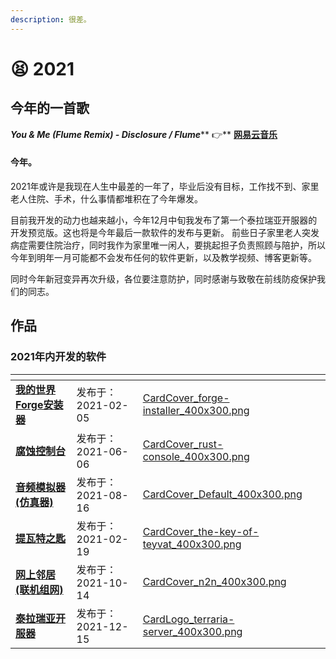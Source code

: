 ```yaml
---
description: 很差。
---
```


# 😫 2021

## 今年的一首歌

_**You & Me (Flume Remix) - Disclosure / Flume**_** 👉** [**网易云音乐**](https://music.163.com/#/song?id=26576444)

#### 今年。

2021年或许是我现在人生中最差的一年了，毕业后没有目标，工作找不到、家里老人住院、手术，什么事情都堆积在了今年爆发。

目前我开发的动力也越来越小，今年12月中旬我发布了第一个泰拉瑞亚开服器的开发预览版。这也将是今年最后一款软件的发布与更新。 前些日子家里老人突发病症需要住院治疗，同时我作为家里唯一闲人，要挑起担子负责照顾与陪护，所以今年到明年一月可能都不会发布任何的软件更新，以及教学视频、博客更新等。

同时今年新冠变异再次升级，各位要注意防护，同时感谢与致敬在前线防疫保护我们的同志。

## 作品

### 2021年内开发的软件

<table data-view="cards"><thead><tr><th></th><th></th><th data-hidden data-card-cover data-type="files"></th></tr></thead><tbody><tr><td><a href="../software/forge-installer/"><strong>我的世界Forge安装器</strong></a></td><td>发布于：2021-02-05</td><td><a href="../.gitbook/assets/CardCover_forge-installer_400x300.png">CardCover_forge-installer_400x300.png</a></td></tr><tr><td><a href="../software/rust-console/"><strong>腐蚀控制台</strong></a></td><td>发布于：2021-06-06</td><td><a href="../.gitbook/assets/CardCover_rust-console_400x300.png">CardCover_rust-console_400x300.png</a></td></tr><tr><td><a href="../software/audio-emulators/"><strong>音频模拟器(仿真器)</strong></a></td><td>发布于：2021-08-16</td><td><a href="../.gitbook/assets/CardCover_Default_400x300.png">CardCover_Default_400x300.png</a></td></tr><tr><td><a href="../software/the-key-of-teyvat/"><strong>提瓦特之匙</strong></a></td><td>发布于：2021-02-19</td><td><a href="../.gitbook/assets/CardCover_the-key-of-teyvat_400x300.png">CardCover_the-key-of-teyvat_400x300.png</a></td></tr><tr><td><a href="../software/n2n/"><strong>网上邻居(联机组网)</strong></a></td><td>发布于：2021-10-14</td><td><a href="../.gitbook/assets/CardCover_n2n_400x300.png">CardCover_n2n_400x300.png</a></td></tr><tr><td><a href="../software/terraria-server/"><strong>泰拉瑞亚开服器</strong></a></td><td>发布于：2021-12-15</td><td><a href="../.gitbook/assets/CardLogo_terraria-server_400x300.png">CardLogo_terraria-server_400x300.png</a></td></tr></tbody></table>
